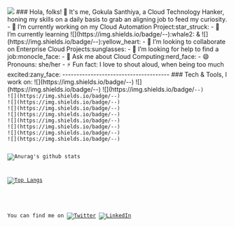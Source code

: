 <img src="https://github.com/gokulasanthiya29/GitHubRepo/GOKULA%20SANTHIYA%20(1).pdf">
### Hola, folks! 👋 It's me, Gokula Santhiya, a Cloud Technology Hanker, honing my skills on a daily basis to grab an aligning job to feed my curiosity. 
- 🔭 I’m currently working on my Cloud Automation Project:star_struck:
- 🌱 I’m currently learning  ![](https://img.shields.io/badge/<DevOps>-<Docker>-<yellow>):whale2: & ![](https://img.shields.io/badge/<DevOps>-<Ansible>-<yellow>):yellow_heart:
- 👯 I’m looking to collaborate on Enterprise Cloud Projects:sunglasses:
- 🤔 I’m looking for help to find a job:monocle_face:
- 💬 Ask me about Cloud Computing:nerd_face:
- 😄 Pronouns: she/her
- ⚡ Fun fact: I love to shout aloud, when being too much excited:zany_face:
--------------------------------------
### Tech & Tools, I work on:
![](https://img.shields.io/badge/<OS>-<Linux>-<yellow>)
![](https://img.shields.io/badge/<OS>-<Windows>-<yellow>)
![](https://img.shields.io/badge/<Code>-<Python>-<pink>)
![](https://img.shields.io/badge/<Framework>-<Flask>-<yellow>)
![](https://img.shields.io/badge/<CloudComputing>-<AWS>-<yellow>)
![](https://img.shields.io/badge/<CloudComputing>-<GCP>-<pink>)
![](https://img.shields.io/badge/<DevOps>-<Terraform>-<pink>)
![](https://img.shields.io/badge/<VCS>-<Git>-<pink>)
![](https://img.shields.io/badge/<CI/CD>-<CircleCi>-<pink>)
![](https://img.shields.io/badge/<WebTechnology>-<HTML>-<pink>)
![](https://img.shields.io/badge/<WebTechnology>-<CSS>-<pink>)

![Anurag's github stats](https://github-readme-stats.vercel.app/api?username=gokulasanthiya29&show_icons=true&theme=merko)

[![Top Langs](https://github-readme-stats.vercel.app/api/top-langs/?username=gokulasanthiya29&layout=compact&theme=merko)](https://github.com/anuraghazra/github-readme-stats)

<!--
**gokulasanthiya29/gokulasanthiya29** is a ✨ _special_ ✨ repository because its `README.md` (this file) appears on your GitHub profile.

Here are some ideas to get you started:
-->

You can find me on [![Twitter][1.2]][1] [![LinkedIn][2.2]][2]

<!-- Icons -->

[1.2]: http://i.imgur.com/wWzX9uB.png (twitter icon without padding)
[2.2]: https://raw.githubusercontent.com/MartinHeinz/MartinHeinz/master/linkedin-3-16.png (LinkedIn icon without padding)

<!-- Links to your social media accounts -->

[1]: https://twitter.com/SanthiyaGokula
[2]: https://www.linkedin.com/in/gokula-santhiya-017392184










